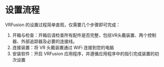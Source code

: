 # 设置流程

VRFusion 的设置过程简单直观，仅需要几个步骤即可完成：
1. 开箱与检查：开箱后请检查所有配件是否完整，包括VR头戴装置、两个控制器、外部追踪器及必要的连接线。
2. 连接装置：将 VR 头戴装置通过 WiFi 连接到您的电脑
3. 安装软件：开启 VRFusion 应用程序，并遵循应用程序中的指引完成装置的初次设置